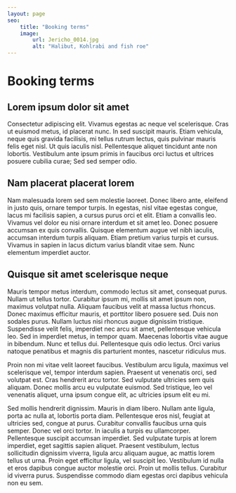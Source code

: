 ```yaml
---
layout: page
seo:
    title: "Booking terms"
    image:
        url: Jericho_0014.jpg
        alt: "Halibut, Kohlrabi and fish roe"
---
```


# Booking terms

## Lorem ipsum dolor sit amet

Consectetur adipiscing elit. Vivamus egestas ac neque vel scelerisque. Cras ut euismod metus, id placerat nunc. In sed suscipit mauris. Etiam vehicula, neque quis gravida facilisis, mi tellus rutrum lectus, quis pulvinar mauris felis eget nisl. Ut quis iaculis nisl. Pellentesque aliquet tincidunt ante non lobortis. Vestibulum ante ipsum primis in faucibus orci luctus et ultrices posuere cubilia curae; Sed sed semper odio.

## Nam placerat placerat lorem

Nam malesuada lorem sed sem molestie laoreet. Donec libero ante, eleifend in justo quis, ornare tempor turpis. In egestas, nisl vitae egestas congue, lacus mi facilisis sapien, a cursus purus orci et elit. Etiam a convallis leo. Vivamus vel dolor eu nisi ornare interdum et sit amet leo. Donec posuere accumsan ex quis convallis. Quisque elementum augue vel nibh iaculis, accumsan interdum turpis aliquam. Etiam pretium varius turpis et cursus. Vivamus in sapien in lacus dictum varius blandit vitae sem. Nunc elementum imperdiet auctor.

## Quisque sit amet scelerisque neque

Mauris tempor metus interdum, commodo lectus sit amet, consequat purus. Nullam ut tellus tortor. Curabitur ipsum mi, mollis sit amet ipsum non, maximus volutpat nulla. Aliquam faucibus velit at massa luctus rhoncus. Donec maximus efficitur mauris, et porttitor libero posuere sed. Duis non sodales purus. Nullam luctus nisi rhoncus augue dignissim tristique. Suspendisse velit felis, imperdiet nec arcu sit amet, pellentesque vehicula leo. Sed in imperdiet metus, in tempor quam. Maecenas lobortis vitae augue in bibendum. Nunc et tellus dui. Pellentesque quis odio lectus. Orci varius natoque penatibus et magnis dis parturient montes, nascetur ridiculus mus.

Proin non mi vitae velit laoreet faucibus. Vestibulum arcu ligula, maximus vel scelerisque vel, tempor interdum sapien. Praesent ut venenatis orci, sed volutpat est. Cras hendrerit arcu tortor. Sed vulputate ultricies sem quis aliquam. Donec mollis arcu eu vulputate euismod. Sed tristique, leo vel venenatis aliquet, urna ipsum congue elit, ac ultricies ipsum elit eu mi.

Sed mollis hendrerit dignissim. Mauris in diam libero. Nullam ante ligula, porta ac nulla at, lobortis porta diam. Pellentesque eros nisl, feugiat at ultricies sed, congue at purus. Curabitur convallis faucibus urna quis semper. Donec vel orci tortor. In iaculis a turpis eu ullamcorper. Pellentesque suscipit accumsan imperdiet. Sed vulputate turpis at lorem imperdiet, eget sagittis sapien aliquet. Praesent vestibulum, lectus sollicitudin dignissim viverra, ligula arcu aliquam augue, ac mattis lorem tellus ut urna. Proin eget efficitur ligula, vel suscipit leo. Vestibulum id nulla et eros dapibus congue auctor molestie orci. Proin ut mollis tellus. Curabitur id viverra purus. Suspendisse commodo diam egestas orci dapibus vehicula non eu sem.

